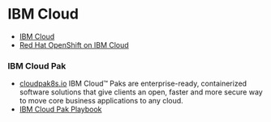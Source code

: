 # IBM Cloud
- [IBM Cloud](https://www.ibm.com/cloud)
- [Red Hat OpenShift on IBM Cloud](https://www.ibm.com/cloud/openshift)

### IBM Cloud Pak 
* [cloudpak8s.io](https://cloudpak8s.io/) IBM Cloud™ Paks are enterprise-ready, containerized software solutions that give clients an open, faster and more secure way to move core business applications to any cloud.
* [IBM Cloud Pak Playbook](https://cloudpak8s.io/apps/cp4a_overview/)